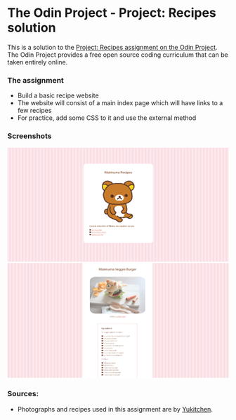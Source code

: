# The Odin Project - Project: Recipes solution

This is a solution to the [Project: Recipes assignment on the Odin Project](https://www.theodinproject.com/paths/foundations/courses/foundations/lessons/recipes#assignment). The Odin Project provides a free open source coding curriculum that can be taken entirely online.

### The assignment

- Build a basic recipe website
- The website will consist of a main index page which will have links to a few recipes
- For practice, add some CSS to it and use the external method

### Screenshots

![Screenshot](images/screenshot-1.png)
![Screenshot](images/screenshot-2.png)

### Sources:

- Photographs and recipes used in this assignment are by [Yukitchen](http://yukitchen.com/).
